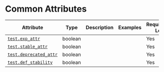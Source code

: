 # Common Attributes

<!-- semconv test -->
| Attribute  | Type | Description  | Examples  | Requirement Level |
|---|---|---|---|---|
| [`test.exp_attr`](labels_expected.md) | boolean |  |  | Yes |
| [`test.stable_attr`](labels_expected.md) | boolean |  |  | Yes |
| [`test.deprecated_attr`](labels_expected.md) | boolean |  |  | Yes |
| [`test.def_stability`](labels_expected.md) | boolean |  |  | Yes |
<!-- endsemconv -->
